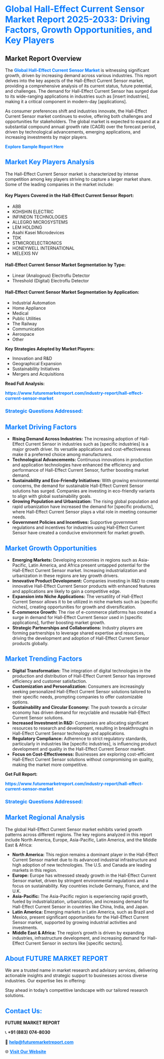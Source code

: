 <h1 style="color: #007BFF;">Global Hall-Effect Current Sensor Market Report 2025-2033: Driving Factors, Growth Opportunities, and Key Players</h1>

<section id="overview">
<h2>Market Report Overview</h2>
<p>The <a href="https://www.futuremarketreport.com/industry-report/hall-effect-current-sensor-market" style="color: #007BFF; text-decoration: none;"><strong>Global Hall-Effect Current Sensor Market</strong></a> is witnessing significant growth, driven by increasing demand across various industries. This report delves into the key aspects of the Hall-Effect Current Sensor market, providing a comprehensive analysis of its current status, future potential, and challenges. The demand for Hall-Effect Current Sensor has surged due to its wide-ranging applications in industries such as [insert industries], making it a critical component in modern-day [applications].</p>
<p>As consumer preferences shift and industries innovate, the Hall-Effect Current Sensor market continues to evolve, offering both challenges and opportunities for stakeholders. The global market is expected to expand at a substantial compound annual growth rate (CAGR) over the forecast period, driven by technological advancements, emerging applications, and increasing investments by major players.</p>
</section>

<section id="overview">
<p><a href="https://www.futuremarketreport.com/request-sample/reportId=76906" style="color: #007BFF; text-decoration: none;"><strong>Explore Sample Report Here</strong></a></p>
</section>

<section id="key-players">
<h2 style="color: #007BFF;">Market Key Players Analysis</h2>
<p>The Hall-Effect Current Sensor market is characterized by intense competition among key players striving to capture a larger market share. Some of the leading companies in the market include:</p>
<h4>Key Players Covered in the Hall-Effect Current Sensor Report:</h4>
<ul><li>ABB</li><li>KOHSHIN ELECTRIC</li><li>INFINEON TECHNOLOGIES</li><li>ALLEGRO MICROSYSTEMS</li><li>LEM HOLDING</li><li>Asahi Kasei Microdevices</li><li>TDK</li><li>STMICROELECTRONICS</li><li>HONEYWELL INTERNATIONAL</li><li>MELEXIS NV</li></ul>
<h4>Hall-Effect Current Sensor Market Segmentation by Type:</h4>
<ul><li>Linear (Analogous) Electroflu Detector</li><li>Threshold (Digital) Electroflu Detector</li></ul>

<h4>Hall-Effect Current Sensor Market Segmentation by Application:</h4>
<ul><li>Industrial Automation</li><li>Home Appliance</li><li>Medical</li><li>Public Utilities</li><li>The Railway</li><li>Communication</li><li>Aerospace</li><li>Other</li></ul>
<p><strong>Key Strategies Adopted by Market Players:</strong></p>
<ul>
<li>Innovation and R&D</li>
<li>Geographical Expansion</li>
<li>Sustainability Initiatives</li>
<li>Mergers and Acquisitions</li>
</ul>
</section>

<section>
<p><strong>Read Full Analysis: </strong></p><a href="https://www.futuremarketreport.com/industry-report/hall-effect-current-sensor-market" style="color: #007BFF; text-decoration: none;"><strong>https://www.futuremarketreport.com/industry-report/hall-effect-current-sensor-market</strong></a>
<h3 style="color: #007BFF;">Strategic Questions Addressed:</h3>
</section>

<section id="driving-factors">
<h2 style="color: #007BFF;">Market Driving Factors</h2>
<ul>
<li><strong>Rising Demand Across Industries:</strong> The increasing adoption of Hall-Effect Current Sensor in industries such as [specific industries] is a major growth driver. Its versatile applications and cost-effectiveness make it a preferred choice among manufacturers.</li>
<li><strong>Technological Advancements:</strong> Continuous innovations in production and application technologies have enhanced the efficiency and performance of Hall-Effect Current Sensor, further boosting market demand.</li>
<li><strong>Sustainability and Eco-Friendly Initiatives:</strong> With growing environmental concerns, the demand for sustainable Hall-Effect Current Sensor solutions has surged. Companies are investing in eco-friendly variants to align with global sustainability goals.</li>
<li><strong>Growing Population and Urbanization:</strong> The rising global population and rapid urbanization have increased the demand for [specific products], where Hall-Effect Current Sensor plays a vital role in meeting consumer needs.</li>
<li><strong>Government Policies and Incentives:</strong> Supportive government regulations and incentives for industries using Hall-Effect Current Sensor have created a conducive environment for market growth.</li>
</ul>
</section>

<section id="growth-opportunities">
<h2 style="color: #007BFF;">Market Growth Opportunities</h2>
<ul>
<li><strong>Emerging Markets:</strong> Developing economies in regions such as Asia-Pacific, Latin America, and Africa present untapped potential for the Hall-Effect Current Sensor market. Increasing industrialization and urbanization in these regions are key growth drivers.</li>
<li><strong>Innovative Product Development:</strong> Companies investing in R&D to create innovative Hall-Effect Current Sensor products with enhanced features and applications are likely to gain a competitive edge.</li>
<li><strong>Expansion into Niche Applications:</strong> The versatility of Hall-Effect Current Sensor allows it to be utilized in niche markets such as [specific niches], creating opportunities for growth and diversification.</li>
<li><strong>E-commerce Growth:</strong> The rise of e-commerce platforms has created a surge in demand for Hall-Effect Current Sensor used in [specific applications], further boosting market growth.</li>
<li><strong>Strategic Partnerships and Collaborations:</strong> Industry players are forming partnerships to leverage shared expertise and resources, driving the development and adoption of Hall-Effect Current Sensor products globally.</li>
</ul>
</section>

<section id="trending-factors">
<h2 style="color: #007BFF;">Market Trending Factors</h2>
<ul>
<li><strong>Digital Transformation:</strong> The integration of digital technologies in the production and distribution of Hall-Effect Current Sensor has improved efficiency and customer satisfaction.</li>
<li><strong>Customization and Personalization:</strong> Consumers are increasingly seeking personalized Hall-Effect Current Sensor solutions tailored to their specific needs, prompting companies to offer customizable options.</li>
<li><strong>Sustainability and Circular Economy:</strong> The push towards a circular economy has driven demand for recyclable and reusable Hall-Effect Current Sensor solutions.</li>
<li><strong>Increased Investment in R&D:</strong> Companies are allocating significant resources to research and development, resulting in breakthroughs in Hall-Effect Current Sensor technology and applications.</li>
<li><strong>Regulatory Compliance:</strong> Adherence to strict regulatory standards, particularly in industries like [specific industries], is influencing product development and quality in the Hall-Effect Current Sensor market.</li>
<li><strong>Focus on Cost-Effectiveness:</strong> Businesses are exploring cost-efficient Hall-Effect Current Sensor solutions without compromising on quality, making the market more competitive.</li>
</ul>
</section>

<section>
<p><strong>Get Full Report: </strong></p><a href="https://www.futuremarketreport.com/industry-report/hall-effect-current-sensor-market" style="color: #007BFF; text-decoration: none;"><strong>https://www.futuremarketreport.com/industry-report/hall-effect-current-sensor-market</strong></a>
<h3 style="color: #007BFF;">Strategic Questions Addressed:</h3>
</section>


<section id="regional-analysis">
<h2 style="color: #007BFF;">Market Regional Analysis</h2>
<p>The global Hall-Effect Current Sensor market exhibits varied growth patterns across different regions. The key regions analyzed in this report include North America, Europe, Asia-Pacific, Latin America, and the Middle East & Africa:</p>
<ul>
<li><strong>North America:</strong> This region remains a dominant player in the Hall-Effect Current Sensor market due to its advanced industrial infrastructure and high adoption of new technologies. The U.S. and Canada are leading markets in this region.</li>
<li><strong>Europe:</strong> Europe has witnessed steady growth in the Hall-Effect Current Sensor market, driven by stringent environmental regulations and a focus on sustainability. Key countries include Germany, France, and the U.K.</li>
<li><strong>Asia-Pacific:</strong> The Asia-Pacific region is experiencing rapid growth, fueled by industrialization, urbanization, and increasing demand for Hall-Effect Current Sensor in countries like China, India, and Japan.</li>
<li><strong>Latin America:</strong> Emerging markets in Latin America, such as Brazil and Mexico, present significant opportunities for the Hall-Effect Current Sensor market, supported by growing industrial activities and investments.</li>
<li><strong>Middle East & Africa:</strong> The region’s growth is driven by expanding industries, infrastructure development, and increasing demand for Hall-Effect Current Sensor in sectors like [specific sectors].</li>
</ul>
</section>

<footer>
<h2 style="color: #007BFF;">About FUTURE MARKET REPORT</h2>
<p>We are a trusted name in market research and advisory services, delivering actionable insights and strategic support to businesses across diverse industries. Our expertise lies in offering:</p>

<p>Stay ahead in today’s competitive landscape with our tailored research solutions.</p>

<h2 style="color: #007BFF;">Contact Us:</h2>
<p><strong>FUTURE MARKET REPORT</strong></p>
<p>📞 <strong>+91 (883) 074-8030</strong></p>
<p>📧 <strong><a href="mailto:help@futuremarketreport.com" style="color: #007BFF;">help@futuremarketreport.com</a></strong></p>
<p>🌐 <strong><a href="https://www.futuremarketreport.com/" style="color: #007BFF;">Visit Our Website</a></strong></p>
</footer>
